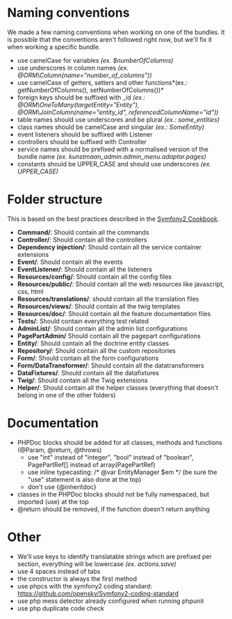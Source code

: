 # Naming conventions

We made a few naming conventions when working on one of the bundles. It is possible that the conventions aren't followed right now, but we'll fix it when working a specific bundle.

* use camelCase for variables *(ex. $numberOfColumns)*
* use underscores in column names *(ex. @ORM\Column(name="number_of_columns"))*
* use camelCase of getters, setters and other functions*(ex.: getNumberOfColumns(),  setNumberOfColumns())*
* foreign keys should be suffixed with _id *(ex.: @ORM\OneToMany(targetEntity="Entity"),  @ORM\JoinColumn(name="entity_id", referencedColumnName="id"))*
* table names should use underscores and be plural *(ex.: some_entities)*
* class names should be camelCase and singular *(ex.: SomeEntity)*
* event listeners should be suffixed with Listener
* controllers should be suffixed with Controller
* service names should be prefixed with a normalised version of the bundle name *(ex. kunstmaan_admin.admin_menu.adaptor.pages)*
* constants should be UPPER_CASE and should use underscores *(ex. UPPER_CASE)*

# Folder structure
This is based on the best practices described in the [Symfony2 Cookbook](http://symfony.com/doc/current/cookbook/bundles/best_practices.html).

* **Command/**: Should contain all the commands
* **Controller/**: Should contain all the controllers
* **Dependency injection/**: Should contain all the service container extensions
* **Event/**: Should contain all the events
* **EventListener/**: Should contain all the listeners
* **Resources/config/**: Should contain all the config files
* **Resources/public/**: Should contain all the web resources like javascript, css, html
* **Resources/translations/**: should contain all the translation files
* **Resources/views/**: Should contain all the twig templates
* **Resources/doc/**: Should contain all the feature documentation files
* **Tests/**: Should contain everything test related
* **AdminList/**: Should contain all the admin list configurations
* **PagePartAdmin/** Should contain all the pagepart configurations
* **Entity/**: Should contain all the doctrine entity classes
* **Repository/**: Should contain all the custom repositories
* **Form/**: Should contain all the form configurations
* **Form/DataTransformer/**: Should contain all the datatransformers
* **DataFixtures/**: Should contain all the datafixtures
* **Twig/**: Should contain all the Twig extensions
* **Helper/**: Should contain all the helper classes (everything that doesn't belong in one of the other folders)

# Documentation
* PHPDoc blocks should be added for all classes, methods and functions (@Param, @return, @throws)
  * use "int" instead of "integer", "bool" instead of "boolean", PagePartRef[] instead of array(PagePartRef)
  * use inline typecasting: /* @var EntityManager $em */ (be sure the "use" statement is also done at the top)
  * don't use {@inheritdoc}
* classes in the PHPDoc blocks should not be fully namespaced, but imported (use) at the top
* @return should be removed, if the function doesn't return anything

# Other
* We'll use keys to identify translatable strings which are prefixed per section, everything will be lowercase *(ex. actions.save)*
* use 4 spaces instead of tabs
* the constructor is always the first method
* use phpcs with the symfony2 coding standard: https://github.com/opensky/Symfony2-coding-standard
* use php mess detector already configured when running phpunit
* use php duplicate code check